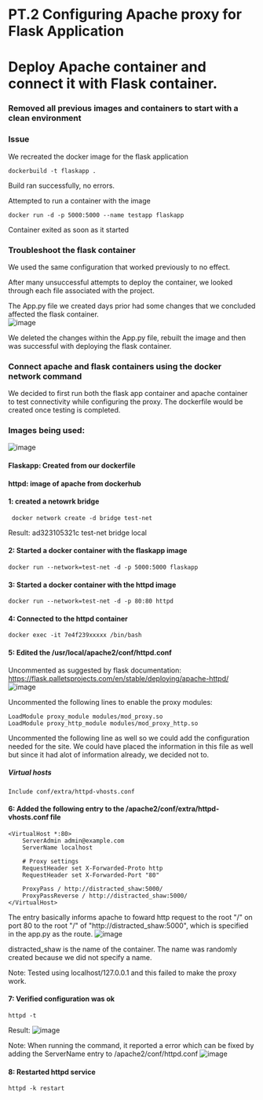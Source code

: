 # PT.2 Configuring Apache proxy for Flask Application

# Deploy Apache container and connect it with Flask container.


### Removed all previous images and containers to start with a clean environment

### Issue

We recreated the docker image for the flask application

````
dockerbuild -t flaskapp .
```````
Build ran successfully, no errors.

Attempted to run a container with the image

```````
docker run -d -p 5000:5000 --name testapp flaskapp
```````
Container exited as soon as it started

### Troubleshoot the flask container
  
We used the same configuration that worked previously to no effect.

After many unsuccessful attempts to deploy the container, we looked through each file associated with the project. 

The App.py file we created days prior had some changes that we concluded affected the flask container.  
![image](https://github.com/user-attachments/assets/c63dae7f-ffd3-4290-97d9-e1892b446eef)

We deleted the changes within the App.py file, rebuilt the image and then was successful with deploying the flask container.

### Connect apache and flask containers using the docker network command

We decided to first run both the flask app container and apache container to test connectivity while configuring the proxy. The dockerfile would be created once testing is completed.

### Images being used:

![image](https://github.com/user-attachments/assets/f53a7ded-7ee4-4d55-b7f0-8990e6027ce3)

#### Flaskapp: Created from our dockerfile
#### httpd: image of apache from dockerhub

#### 1: created a netowrk bridge
````
 docker network create -d bridge test-net
````
Result:
ad323105321c   test-net   bridge    local

#### 2: Started a docker container with the flaskapp image
```````
docker run --network=test-net -d -p 5000:5000 flaskapp
```````
#### 3: Started a docker container with the httpd image
`````
docker run --network=test-net -d -p 80:80 httpd
`````
#### 4: Connected to the httpd container
````
docker exec -it 7e4f239xxxxx /bin/bash
````
#### 5: Edited the /usr/local/apache2/conf/httpd.conf

Uncommented as suggested by flask documentation: https://flask.palletsprojects.com/en/stable/deploying/apache-httpd/
![image](https://github.com/user-attachments/assets/e72fde52-dcda-4d65-b881-4c4e7fc37519)

Uncommented the following lines to enable the proxy modules:
```
LoadModule proxy_module modules/mod_proxy.so
LoadModule proxy_http_module modules/mod_proxy_http.so
```
Uncommented the following line as well so we could add the configuration needed for the site. We could have placed the information in this file as well but since it had alot of information already, we decided not to.

##### Virtual hosts
```
Include conf/extra/httpd-vhosts.conf
```

#### 6: Added the following entry to the /apache2/conf/extra/httpd-vhosts.conf file 
`````````
<VirtualHost *:80>
    ServerAdmin admin@example.com
    ServerName localhost

    # Proxy settings
    RequestHeader set X-Forwarded-Proto http
    RequestHeader set X-Forwarded-Port "80"

    ProxyPass / http://distracted_shaw:5000/
    ProxyPassReverse / http://distracted_shaw:5000/
</VirtualHost>
````````````

The entry basically informs apache to foward http request to the root "/" on port 80 to the root "/" of "http://distracted_shaw:5000", which is specified in the app.py as the route. 
![image](https://github.com/user-attachments/assets/0427b53e-0bb7-455b-85e1-c9a5f66c7f8a)
 
distracted_shaw is the name of the container. The name was randomly created because we did not specify a name.

Note: Tested using localhost/127.0.0.1 and this failed to make the proxy work.

#### 7: Verified configuration was ok
``````
httpd -t
``````
Result: ![image](https://github.com/user-attachments/assets/6e3b6be6-1b62-4142-8b2b-bdeaa4a7d92e)


Note: When running the command, it reported a error which can be fixed by adding the ServerName entry to /apache2/conf/httpd.conf
![image](https://github.com/user-attachments/assets/518b56c6-6270-4de5-ae48-5cef5fcc366e)



#### 8: Restarted httpd service
``````
httpd -k restart
``````



